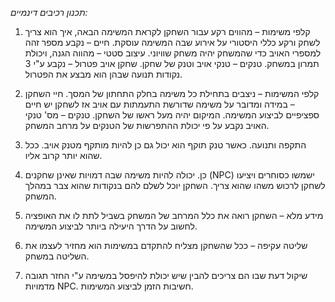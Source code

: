 *תכנון רכיבים דינמיים:*

1.	קלפי משימות – מהווים רקע עבור השחקן לקראת המשימה הבאה, איך הוא צריך לשחק ורקע כללי היסטורי על אירוע שבה המשימה עוסקת.
חיים – נקבע מספר זהה למספרי האויב כדי שהמשחק יהיה משחק שוויוני.
עיצוב סטטי – מהווה הגנה, ויכולת תמרון במשחק.
טנקים – טנקי אויב וטנק של שחקן.
שחקן אויב פטרול – נקבע ע"י 3 נקודות תנועה שבהן הוא מבצע את הפטרול.

2.	קלפי המשימות – ניצבים בתחילת כל משימה בחלק התחתון של המסך.
חיי השחקן – במידה ומדובר על משימה שדורשת התעמתות עם אויב אז לשחקן יש חיים ספציפיים לביצוע המשימה. המיקום יהיה מעל ראשו של השחקן.
טנקים – מס' טנקי האויב נקבע על פי יכולת ההתפרשות של הטנקים על מרחב המשחק.

3.	התקפה ותנועה. כאשר טנק תוקף הוא יכול גם כן להיות מותקף מטנק אויב. ככל שהוא יותר קרוב אליו.

4.	כן. יכולה להיות משימה שבה דמויות שאינן שחקנים (NPC) ישמשו כסוחרים ויציעו לשחקן לרכוש משהו שהוא צריך. השחקן יוכל לשלם להם בנקודות שהוא צבר במהלך המשחק.

5.	מידע מלא – השחקן רואה את כלל המרחב של המשחק בשביל לתת לו את האופציה לחשוב על הדרך היעילה ביותר לביצוע המשימה.

6.	שליטה עקיפה – ככל שהשחקן מצליח להתקדם במשימות הוא מחזיר לעצמו את השליטה במשחק.

7.	שיקול דעת שבו הם צריכים להבין שיש יכולת להיפסל במשימה ע"י החזר תגובה מדמויות NPC.
חשיבות הזמן לביצוע המשימות.
